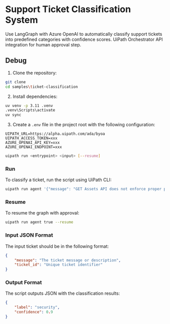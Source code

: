 # Support Ticket Classification System

Use LangGraph with Azure OpenAI to automatically classify support tickets into predefined categories with confidence scores. UiPath Orchestrator API integration for human approval step.

## Debug

1. Clone the repository:
```bash
git clone
cd samples\ticket-classification
```

2. Install dependencies:
```bash
uv venv -p 3.11 .venv
.venv\Scripts\activate
uv sync
```

3. Create a `.env` file in the project root with the following configuration:
```env
UIPATH_URL=https://alpha.uipath.com/ada/byoa
UIPATH_ACCESS_TOKEN=xxx
AZURE_OPENAI_API_KEY=xxx
AZURE_OPENAI_ENDPOINT=xxx
```

```bash
uipath run <entrypoint> <input> [--resume]
```

### Run

To classify a ticket, run the script using UiPath CLI:

```bash
uipath run agent '{"message": "GET Assets API does not enforce proper permissions Assets.View", "ticket_id": "TICKET-2345"}'
```

### Resume

To resume the graph with approval:

```bash
uipath run agent true --resume
```

### Input JSON Format

The input ticket should be in the following format:
```json
{
    "message": "The ticket message or description",
    "ticket_id": "Unique ticket identifier"
}
```

### Output Format

The script outputs JSON with the classification results:
```json
{
    "label": "security",
    "confidence": 0.9
}
```
